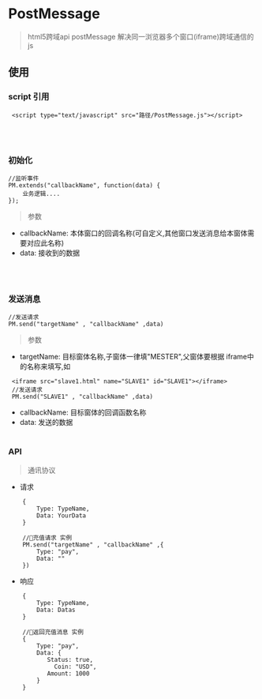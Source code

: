 # PostMessage

> html5跨域api postMessage 解决同一浏览器多个窗口(iframe)跨域通信的js

## 使用

###    script 引用
     <script type="text/javascript" src="路径/PostMessage.js"></script>
<br><br>
###    初始化
    //监听事件
    PM.extends("callbackName", function(data) {
        业务逻辑....
    });
>参数
   * callbackName:  本体窗口的回调名称(可自定义,其他窗口发送消息给本窗体需要对应此名称)
   * data:  接收到的数据

<br><br>
###   发送消息
    //发送请求
    PM.send("targetName" , "callbackName" ,data)
>参数
   * targetName:  目标窗体名称,子窗体一律填"MESTER",父窗体要根据 iframe中的名称来填写,如 <br>
   ```
    <iframe src="slave1.html" name="SLAVE1" id="SLAVE1"></iframe> 
    //发送请求
    PM.send("SLAVE1" , "callbackName" ,data)
   ```

   *    callbackName: 目标窗体的回调函数名称
   *    data: 发送的数据
<br><br>

###    API
>通讯协议
*   请求
```
    {
        Type: TypeName,
        Data: YourData
    }

    //充值请求 实例
    PM.send("targetName" , "callbackName" ,{
        Type: "pay",
        Data: ""
    })
```
    
*   响应
```
    {
        Type: TypeName,
        Data: Datas
    }

    //返回充值消息 实例
    {
        Type: "pay",
        Data: {
           Status: true,
             Coin: "USD",
           Amount: 1000
        }
    }
```
